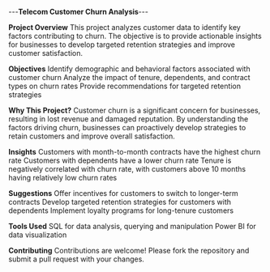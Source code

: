 ---**Telecom Customer Churn Analysis**---

**Project Overview**
This project analyzes customer data to identify key factors contributing to churn. The objective is to provide actionable insights for businesses to develop targeted retention strategies and improve customer satisfaction.

**Objectives**
Identify demographic and behavioral factors associated with customer churn
Analyze the impact of tenure, dependents, and contract types on churn rates
Provide recommendations for targeted retention strategies

**Why This Project?**
Customer churn is a significant concern for businesses, resulting in lost revenue and damaged reputation. By understanding the factors driving churn, businesses can proactively develop strategies to retain customers and improve overall satisfaction.

**Insights**
Customers with month-to-month contracts have the highest churn rate
Customers with dependents have a lower churn rate
Tenure is negatively correlated with churn rate, with customers above 10 months having relatively low churn rates

**Suggestions**
Offer incentives for customers to switch to longer-term contracts
Develop targeted retention strategies for customers with dependents
Implement loyalty programs for long-tenure customers

**Tools Used**
SQL for data analysis, querying and manipulation
Power BI for data visualization

**Contributing**
Contributions are welcome! Please fork the repository and submit a pull request with your changes.
